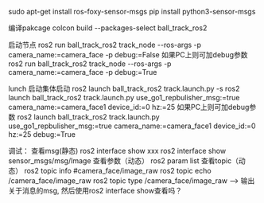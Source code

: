 sudo apt-get install ros-foxy-sensor-msgs
pip install python3-sensor-msgs


编译pakcage
colcon build --packages-select ball_track_ros2 

启动节点
ros2 run ball_track_ros2 track_node --ros-args -p camera_name:=camera_face -p debug:=False
如果PC上则可加debug参数
ros2 run ball_track_ros2 track_node --ros-args -p camera_name:=camera_face -p debug:=True


lunch 启动集体启动
ros2 launch ball_track_ros2 track.launch.py -s
ros2 launch ball_track_ros2 track.launch.py use_go1_repbulisher_msg:=true camera_name:=camera_face1 device_id:=0 hz:=25 
如果PC上则可加debug参数
ros2 launch ball_track_ros2 track.launch.py use_go1_repbulisher_msg:=true camera_name:=camera_face1 device_id:=0 hz:=25 debug:=True


调试：
查看msg(静态)
ros2 interface show xxx 
ros2 interface show sensor_msgs/msg/Image
查看参数（动态）
ros2 param list 
查看topic（动态）
ros2 topic info #camera_face/image_raw
ros2 topic echo /camera_face/image_raw
ros2 topic type /camera_face/image_raw --> 输出关于消息的msg, 然后使用ros2 interface show查看吗？

